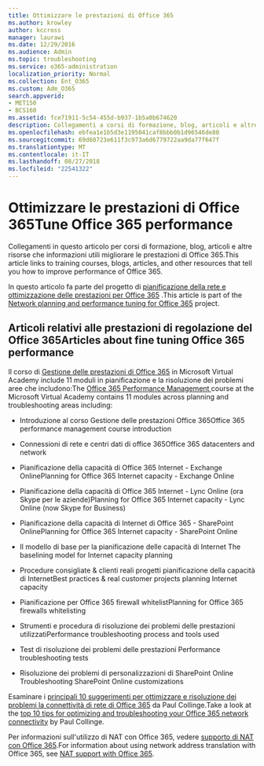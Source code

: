 ```yaml
---
title: Ottimizzare le prestazioni di Office 365
ms.author: krowley
author: kccross
manager: laurawi
ms.date: 12/29/2016
ms.audience: Admin
ms.topic: troubleshooting
ms.service: o365-administration
localization_priority: Normal
ms.collection: Ent_O365
ms.custom: Adm_O365
search.appverid:
- MET150
- BCS160
ms.assetid: fce71911-5c54-455d-b937-1b5a0b674620
description: Collegamenti a corsi di formazione, blog, articoli e altre risorse che informazioni utili migliorare le prestazioni di Office 365.
ms.openlocfilehash: ebfea1e1b5d3e1195041caf8bbb0b1d96546de80
ms.sourcegitcommit: 69d60723e611f3c973a6d6779722aa9da77f647f
ms.translationtype: MT
ms.contentlocale: it-IT
ms.lasthandoff: 08/27/2018
ms.locfileid: "22541322"
---
```

# <a name="tune-office-365-performance"></a><span data-ttu-id="da8f0-103">Ottimizzare le prestazioni di Office 365</span><span class="sxs-lookup"><span data-stu-id="da8f0-103">Tune Office 365 performance</span></span>

<span data-ttu-id="da8f0-104">Collegamenti in questo articolo per corsi di formazione, blog, articoli e altre risorse che informazioni utili migliorare le prestazioni di Office 365.</span><span class="sxs-lookup"><span data-stu-id="da8f0-104">This article links to training courses, blogs, articles, and other resources that tell you how to improve performance of Office 365.</span></span>
  
<span data-ttu-id="da8f0-105">In questo articolo fa parte del progetto di [pianificazione della rete e ottimizzazione delle prestazioni per Office 365](https://aka.ms/tune) .</span><span class="sxs-lookup"><span data-stu-id="da8f0-105">This article is part of the [Network planning and performance tuning for Office 365](https://aka.ms/tune) project.</span></span>
   
## <a name="articles-about-fine-tuning-office-365-performance"></a><span data-ttu-id="da8f0-106">Articoli relativi alle prestazioni di regolazione del Office 365</span><span class="sxs-lookup"><span data-stu-id="da8f0-106">Articles about fine tuning Office 365 performance</span></span>

<span data-ttu-id="da8f0-107">Il corso di [Gestione delle prestazioni di Office 365](https://aka.ms/tunemva) in Microsoft Virtual Academy include 11 moduli in pianificazione e la risoluzione dei problemi aree che includono:</span><span class="sxs-lookup"><span data-stu-id="da8f0-107">The [Office 365 Performance Management ](https://aka.ms/tunemva) course at the Microsoft Virtual Academy contains 11 modules across planning and troubleshooting areas including:</span></span> 
  
- <span data-ttu-id="da8f0-108">Introduzione al corso Gestione delle prestazioni Office 365</span><span class="sxs-lookup"><span data-stu-id="da8f0-108">Office 365 performance management course introduction</span></span>
    
- <span data-ttu-id="da8f0-109">Connessioni di rete e centri dati di office 365</span><span class="sxs-lookup"><span data-stu-id="da8f0-109">Office 365 datacenters and network</span></span>
    
- <span data-ttu-id="da8f0-110">Pianificazione della capacità di Office 365 Internet - Exchange Online</span><span class="sxs-lookup"><span data-stu-id="da8f0-110">Planning for Office 365 Internet capacity - Exchange Online</span></span>
    
- <span data-ttu-id="da8f0-111">Pianificazione della capacità di Office 365 Internet - Lync Online (ora Skype per le aziende)</span><span class="sxs-lookup"><span data-stu-id="da8f0-111">Planning for Office 365 Internet capacity - Lync Online (now Skype for Business)</span></span>
    
- <span data-ttu-id="da8f0-112">Pianificazione della capacità di Internet di Office 365 - SharePoint Online</span><span class="sxs-lookup"><span data-stu-id="da8f0-112">Planning for Office 365 Internet capacity - SharePoint Online</span></span>
    
- <span data-ttu-id="da8f0-113">Il modello di base per la pianificazione delle capacità di Internet
</span><span class="sxs-lookup"><span data-stu-id="da8f0-113">The baselining model for Internet capacity planning</span></span>
    
- <span data-ttu-id="da8f0-114">Procedure consigliate &amp; clienti reali progetti pianificazione della capacità di Internet</span><span class="sxs-lookup"><span data-stu-id="da8f0-114">Best practices &amp; real customer projects planning Internet capacity</span></span>
    
- <span data-ttu-id="da8f0-115">Pianificazione per Office 365 firewall whitelist</span><span class="sxs-lookup"><span data-stu-id="da8f0-115">Planning for Office 365 firewalls whitelisting</span></span>
    
- <span data-ttu-id="da8f0-116">Strumenti e procedura di risoluzione dei problemi delle prestazioni utilizzati</span><span class="sxs-lookup"><span data-stu-id="da8f0-116">Performance troubleshooting process and tools used</span></span>
    
- <span data-ttu-id="da8f0-117">Test di risoluzione dei problemi delle prestazioni
</span><span class="sxs-lookup"><span data-stu-id="da8f0-117">Performance troubleshooting tests</span></span>
    
- <span data-ttu-id="da8f0-118">Risoluzione dei problemi di personalizzazioni di SharePoint Online
</span><span class="sxs-lookup"><span data-stu-id="da8f0-118">Troubleshooting SharePoint Online customizations</span></span>
    
<span data-ttu-id="da8f0-119">Esaminare i [principali 10 suggerimenti per ottimizzare e risoluzione dei problemi la connettività di rete di Office 365](https://blogs.technet.com/b/onthewire/archive/2014/06/18/top-10-tips-for-optimising-amp-troubleshooting-your-office-365-network-connectivity.aspx) da Paul Collinge.</span><span class="sxs-lookup"><span data-stu-id="da8f0-119">Take a look at the [top 10 tips for optimizing and troubleshooting your Office 365 network connectivity](https://blogs.technet.com/b/onthewire/archive/2014/06/18/top-10-tips-for-optimising-amp-troubleshooting-your-office-365-network-connectivity.aspx) by Paul Collinge.</span></span> 
  
<span data-ttu-id="da8f0-120">Per informazioni sull'utilizzo di NAT con Office 365, vedere [supporto di NAT con Office 365](nat-support-with-office-365.md).</span><span class="sxs-lookup"><span data-stu-id="da8f0-120">For information about using network address translation with Office 365, see [NAT support with Office 365](nat-support-with-office-365.md).</span></span>
  

